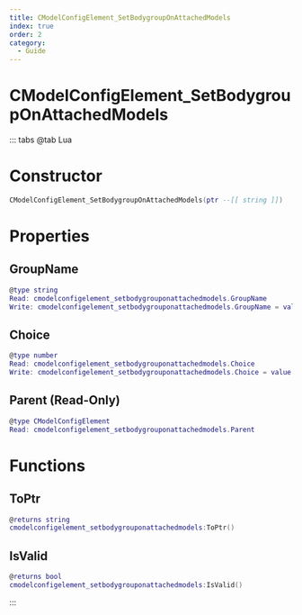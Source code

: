```yaml
---
title: CModelConfigElement_SetBodygroupOnAttachedModels
index: true
order: 2
category:
  - Guide
---
```


# CModelConfigElement_SetBodygroupOnAttachedModels

::: tabs
@tab Lua
# Constructor
```lua
CModelConfigElement_SetBodygroupOnAttachedModels(ptr --[[ string ]])
```
# Properties
## GroupName 
```lua
@type string
Read: cmodelconfigelement_setbodygrouponattachedmodels.GroupName
Write: cmodelconfigelement_setbodygrouponattachedmodels.GroupName = value
```
## Choice 
```lua
@type number
Read: cmodelconfigelement_setbodygrouponattachedmodels.Choice
Write: cmodelconfigelement_setbodygrouponattachedmodels.Choice = value
```
## Parent (Read-Only)
```lua
@type CModelConfigElement
Read: cmodelconfigelement_setbodygrouponattachedmodels.Parent
```
# Functions
## ToPtr
```lua
@returns string
cmodelconfigelement_setbodygrouponattachedmodels:ToPtr()
```
## IsValid
```lua
@returns bool
cmodelconfigelement_setbodygrouponattachedmodels:IsValid()
```

:::